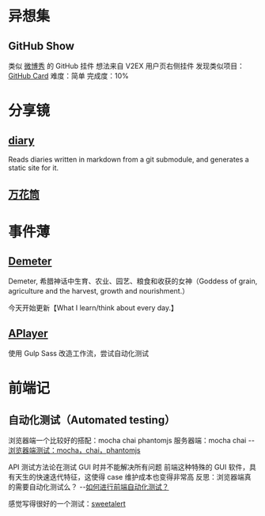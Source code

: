 
# 异想集

## GitHub Show

类似 [微博秀](http://app.weibo.com/tool/weiboshow) 的 GitHub 挂件
想法来自 V2EX 用户页右侧挂件
发现类似项目：[GitHub Card](http://lab.lepture.com/github-cards/)
难度：简单
完成度：10%

# 分享镜

## [diary](https://github.com/joyeecheung/diary)

Reads diaries written in markdown from a git submodule, and generates a static site for it.

## [万花筒](https://wohont.com/)

# 事件薄

## [Demeter](https://github.com/DIYgod/Demeter)

Demeter, 希腊神话中生育、农业、园艺、粮食和收获的女神（Goddess of grain, agriculture and the harvest, growth and nourishment.）

今天开始更新【What I learn/think about every day.】

## [APlayer](https://github.com/DIYgod/APlayer)

使用 Gulp Sass 改造工作流，尝试自动化测试

# 前端记

## 自动化测试（Automated testing）

浏览器端一个比较好的搭配：mocha chai phantomjs
服务器端：mocha chai
--[浏览器端测试：mocha，chai，phantomjs](https://github.com/alsotang/node-lessons/tree/master/lesson7)

API 测试方法论在测试 GUI 时并不能解决所有问题
前端这种特殊的 GUI 软件，具有天生的快速迭代特征，这使得 case 维护成本也变得非常高
反思：浏览器端真的需要自动化测试么？
--[如何进行前端自动化测试？](http://www.zhihu.com/question/29922082)

感觉写得很好的一个测试：[sweetalert](https://github.com/t4t5/sweetalert/blob/master/test/tests.js)


